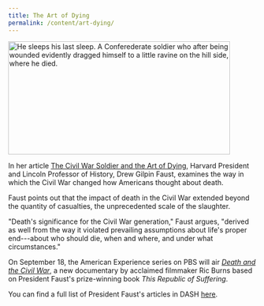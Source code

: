 ```yaml
---
title: The Art of Dying
permalink: /content/art-dying/
---
```

<img src="{{site.baseurl}}/assets/img/Faust_Soldier.jpeg" alt="He sleeps his last sleep. A Conferederate soldier who after being wounded evidently dragged himself to a little ravine on the hill side, where he died." title="He sleeps his last sleep. A Conferederate soldier who after being wounded evidently dragged himself to a little ravine on the hill side, where he died." width="450" height="229" class="floatleft">

In her article [The Civil War Soldier and the Art of Dying](http://nrs.harvard.edu/urn-3:HUL.InstRepos:2634148), Harvard President and Lincoln Professor of History, Drew Gilpin Faust, examines the way in which the Civil War changed how Americans thought about death.  

Faust points out that the impact of death in the Civil War extended beyond the quantity of casualties, the unprecedented scale of the slaughter. 

"Death's significance for the Civil War generation," Faust argues, "derived as well from the way it violated prevailing assumptions about life's proper end---about who should die, when and where, and under what circumstances."

On September 18, the American Experience series on PBS will air [_Death and the Civil War_](http://links.mkt3495.com/ctt?kn=1&ms=NDMyODI3MAS2&r=MjE4MzYzMjk3NDMS1&b=0&j=MTMwNDUxNjE1S0&mt=1&rt=0), a new documentary by acclaimed filmmaker Ric Burns based on President Faust's prize-winning book _This Republic of Suffering_.

You can find a full list of President Faust's articles in DASH [here](http://dash.harvard.edu/browse?authority=e347403b30471ab17976e26acd84095c&type=harvardAuthor).
